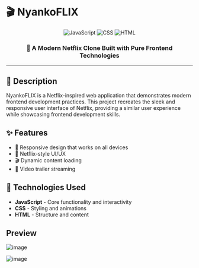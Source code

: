 # 🎬 NyankoFLIX

<div align="center">
  <img src="https://img.shields.io/badge/JavaScript-52.4%25-f7df1e?style=for-the-badge&logo=javascript" alt="JavaScript">
  <img src="https://img.shields.io/badge/CSS-45%25-264de4?style=for-the-badge&logo=css3" alt="CSS">
  <img src="https://img.shields.io/badge/HTML-1.6%25-e34f26?style=for-the-badge&logo=html5" alt="HTML">
</div>

<div align="center">
  <h3>🌟 A Modern Netflix Clone Built with Pure Frontend Technologies</h3>
</div>

---

## 📝 Description

NyankoFLIX is a Netflix-inspired web application that demonstrates modern frontend development practices. This project recreates the sleek and responsive user interface of Netflix, providing a similar user experience while showcasing frontend development skills.

## ✨ Features

- 🎯 Responsive design that works on all devices
- 🎨 Netflix-style UI/UX
- 🎬 Dynamic content loading
- 🎥 Video trailer streaming

## 🚀 Technologies Used

- **JavaScript** - Core functionality and interactivity
- **CSS** - Styling and animations
- **HTML** - Structure and content

## Preview

![image](https://github.com/user-attachments/assets/b34728d2-f2d5-4783-a9a3-80159dc85b99)


![image](https://github.com/user-attachments/assets/8c10038d-204e-4a2b-9dc1-999f96edf67d)




